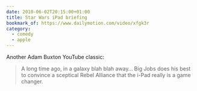 ```yaml
---
date: 2010-06-02T20:15:00+01:00
title: Star Wars iPad briefing
bookmark_of: https://www.dailymotion.com/video/xfgk3r
category:
  - comedy
  - apple
---
```


Another Adam Buxton YouTube classic:

> A long time ago, in a galaxy blah blah away… Big Jobs does his best to convince a sceptical Rebel Alliance that the i-Pad really is a game changer.
